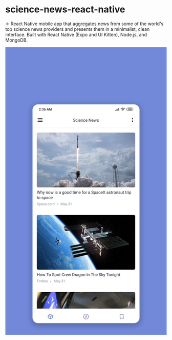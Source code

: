 # science-news-react-native
⚛️ React Native mobile app that aggregates news from some of the world's top science news providers and presents them in a minimalist, clean interface. Built with React Native (Expo and UI Kitten), Node.js, and MongoDB. 

![home](https://github.com/vlipatdev/science-news-react-native/blob/master/screenshots/home.jpg)
